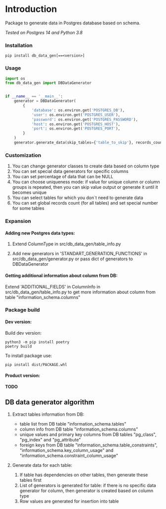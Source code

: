 # Introduction

Package to generate data in Postgres database based on schema.

*Tested on Postgres 14 and Python 3.8*

### Installation

`pip install db_data_gen[==<version>]`

### Usage

```python
import os
from db_data_gen import DBDataGenerator


if __name__ == '__main__':
    generator = DBDataGenerator(
        {
            'database': os.environ.get('POSTGRES_DB'),
            'user': os.environ.get('POSTGRES_USER'),
            'password': os.environ.get('POSTGRES_PASSWORD'),
            'host': os.environ.get('POSTGRES_HOST'),
            'port': os.environ.get('POSTGRES_PORT'),
        }
    )
    generator.generate_data(skip_tables={'table_to_skip'}, records_count=150)
```

### Customization

1. You can change generator classes to create data based on column type
2. You can set special data generators for specific columns
3. You can set percentage of data that can be NULL
4. You can choose uniqueness mode: if value for unique column or column groups is repeated, then you can skip value output or generate it until it becomes unique
5. You can select tables for which you don`t need to generate data
6. You can set global records count (for all tables) and set special number for some tables

### Expansion

#### Adding new Postgres data types:

1. Extend ColumnType in src/db_data_gen/table_info.py

2. Add new generators in 'STANDART_GENERATION_FUNCTIONS' in src/db_data_gen/generator.py or pass dict of generators to DBDataGenerator

#### Getting additional information about column from DB:

Extend 'ADDITIONAL_FIELDS' in ColumnInfo in src/db_data_gen/table_info.py to get more information about column from table "information_schema.columns"

### Package build

#### Dev version:

Build dev version:

```shell
python3 -m pip install poetry
poetry build
```

To install package use:
```shell
pip install dist/PACKAGE.whl
```

#### Product version:

**TODO**

## DB data generator algorithm

1. Extract tables information from DB:
    - table list from DB table "information_schema.tables"
    - column info from DB table "information_schema.columns"
    - unique values and primary key columns from DB tables "pg_class", "pg_index" and "pg_attribute"
    - foreign keys from DB table "information_schema.table_constraints", "information_schema.key_column_usage" and "information_schema.constraint_column_usage"
2. Generate data for each table:

    1. If table has dependencies on other tables, then generate these tables first
    2. List of generators is generated for table: if there is no specific data generator for column, then generator is created based on column type
    3. Row values are generated for insertion into table